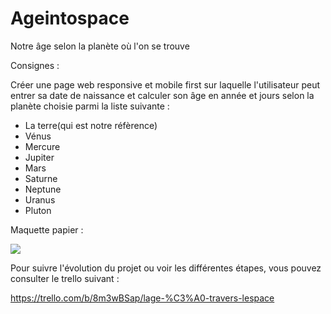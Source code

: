 # Ageintospace
Notre âge selon la planète où l'on se trouve <br/>

Consignes :

Créer une page web responsive et mobile first sur laquelle l'utilisateur peut entrer sa date de naissance et calculer son âge en année et jours selon la planète choisie parmi la liste suivante :

<ul>
  <li>La terre(qui est notre réfèrence)</li>
  <li>Vénus</li>
  <li>Mercure</li>
  <li>Jupiter</li>
  <li>Mars</li>
  <li>Saturne</li>
  <li>Neptune</li>
  <li>Uranus</li>
  <li>Pluton</li>

</ul>  

Maquette papier :

<img src=Documents/GitHub/ageintospace/assets/img/maquette.jpg>

Pour suivre l'évolution du projet ou voir les différentes étapes, vous pouvez consulter le trello suivant :

https://trello.com/b/8m3wBSap/lage-%C3%A0-travers-lespace

